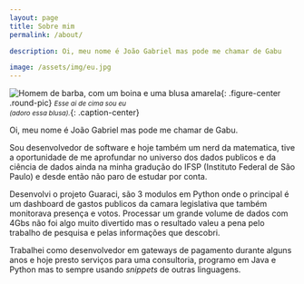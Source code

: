 ```yaml
---
layout: page
title: Sobre mim
permalink: /about/

description: Oi, meu nome é João Gabriel mas pode me chamar de Gabu

image: /assets/img/eu.jpg
---
```


![Homem de barba, com um boina e uma blusa amarela]({{page.image}}){: .figure-center .round-pic}
*<small>Esse ai de cima sou eu<br>(adoro essa blusa).</small>*{: .caption-center}

Oi, meu nome é João Gabriel mas pode me chamar de Gabu.

Sou desenvolvedor de software e hoje também um nerd da matematica, tive a oportunidade de me aprofundar no universo dos dados publicos e da ciência de dados ainda na minha gradução do IFSP (Instituto Federal de São Paulo) e desde então não paro de estudar por conta.

Desenvolvi o projeto Guaraci, são 3 modulos em Python onde o principal é um dashboard de gastos publicos da camara legislativa que também monitorava presença e votos. Processar um grande volume de dados com 4Gbs não foi algo muito divertido mas o resultado valeu a pena pelo trabalho de pesquisa e pelas informações que descobri.

Trabalhei como desenvolvedor em gateways de pagamento durante alguns anos e hoje presto serviços para uma consultoria, programo em Java e Python mas to sempre usando *snippets* de outras linguagens.